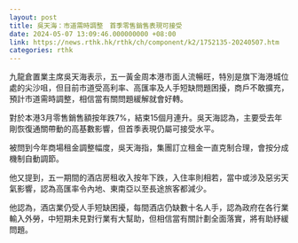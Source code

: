 ```yaml
---
layout: post
title: 吳天海：市道需時調整　首季零售銷售表現可接受
date: 2024-05-07 13:09:46.000000000 +08:00
link: https://news.rthk.hk/rthk/ch/component/k2/1752135-20240507.htm
categories: rthk
---
```


九龍倉置業主席吳天海表示，五一黃金周本港市面人流暢旺，特別是旗下海港城位處的尖沙咀，但目前市道受高利率、高匯率及人手短缺問題困擾，商戶不敢擴充，預計市道需時調整，相信當有關問題緩解就會好轉。

對於本港3月零售銷售額按年跌7%，結束15個月連升。吳天海認為，主要受去年剛恢復通關帶動的高基數影響，但首季表現仍屬可接受水平。

被問到今年商場租金調整幅度，吳天海指，集團訂立租金一直克制合理，會按分成機制自動調節。

他又提到，五一期間的酒店房租收入按年下跌，入住率則相若，當中或涉及惡劣天氣影響，認為高匯率令內地、東南亞以至長途旅客都減少。

他認為，酒店業仍受人手短缺困擾，每間酒店仍缺數十名人手，認為政府在各行業輸入外勞，中短期未見對行業有大幫助，但相信當有關計劃全面落實，將有助紓緩問題。

